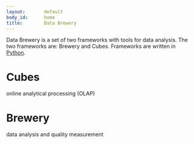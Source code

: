 ```yaml
---
layout:       default
body_id:      home
title:        Data Brewery
---
```


Data Brewery is a set of two frameworks with tools for data analysis. The two frameworks are: Brewery and Cubes.
Frameworks are written in [Python](http://python.org).

Cubes
=====

online analytical processing (OLAP)

Brewery
=======

data analysis and quality measurement